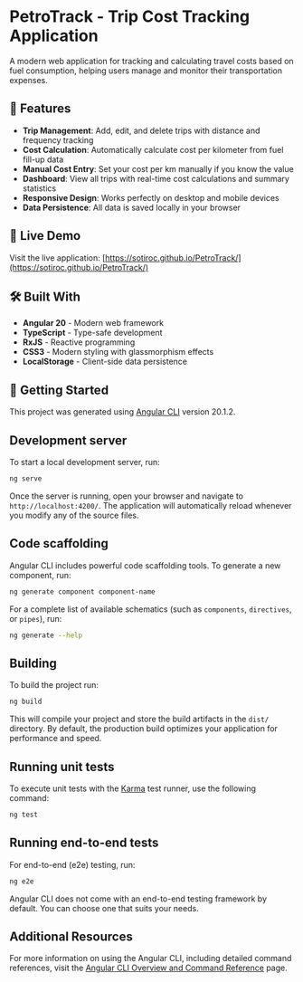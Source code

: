 # PetroTrack - Trip Cost Tracking Application

A modern web application for tracking and calculating travel costs based on fuel consumption, helping users manage and monitor their transportation expenses.

## 🚗 Features

- **Trip Management**: Add, edit, and delete trips with distance and frequency tracking
- **Cost Calculation**: Automatically calculate cost per kilometer from fuel fill-up data
- **Manual Cost Entry**: Set your cost per km manually if you know the value
- **Dashboard**: View all trips with real-time cost calculations and summary statistics
- **Responsive Design**: Works perfectly on desktop and mobile devices
- **Data Persistence**: All data is saved locally in your browser

## 🎯 Live Demo

Visit the live application: [https://sotiroc.github.io/PetroTrack/](https://sotiroc.github.io/PetroTrack/)

## 🛠️ Built With

- **Angular 20** - Modern web framework
- **TypeScript** - Type-safe development
- **RxJS** - Reactive programming
- **CSS3** - Modern styling with glassmorphism effects
- **LocalStorage** - Client-side data persistence

## 🚀 Getting Started

This project was generated using [Angular CLI](https://github.com/angular/angular-cli) version 20.1.2.

## Development server

To start a local development server, run:

```bash
ng serve
```

Once the server is running, open your browser and navigate to `http://localhost:4200/`. The application will automatically reload whenever you modify any of the source files.

## Code scaffolding

Angular CLI includes powerful code scaffolding tools. To generate a new component, run:

```bash
ng generate component component-name
```

For a complete list of available schematics (such as `components`, `directives`, or `pipes`), run:

```bash
ng generate --help
```

## Building

To build the project run:

```bash
ng build
```

This will compile your project and store the build artifacts in the `dist/` directory. By default, the production build optimizes your application for performance and speed.

## Running unit tests

To execute unit tests with the [Karma](https://karma-runner.github.io) test runner, use the following command:

```bash
ng test
```

## Running end-to-end tests

For end-to-end (e2e) testing, run:

```bash
ng e2e
```

Angular CLI does not come with an end-to-end testing framework by default. You can choose one that suits your needs.

## Additional Resources

For more information on using the Angular CLI, including detailed command references, visit the [Angular CLI Overview and Command Reference](https://angular.dev/tools/cli) page.
